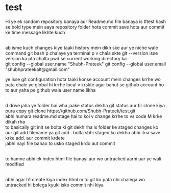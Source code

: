 # test
Hi ye ek random  repository banaya  aur Readme.md file banaya
is #test  hash se bold type mein aaya
repository folder hota
commit save hota
aur commit ke time message likhte kuch

<br>
ab isme kuch changes kiye taaki history mein dikh ske   aur ye niche wale command git bash p chalaye ya terminal p v chala skte
git --version                isse version ka pta chalta
pwd                          se current working directory ka 
<br>
git config --global user.name "Shubh-Prateek"
git config --global user.email "shubhprateekalt@gmail.com"

ye isse git configuration hota taaki konse account mein changes krrhe wo pata chale
ye global hi krrhe local v krskte agar bahut se github account ho to   aur yaha pe github wala user name likha

<br>
d drive jaha ye folder hai  wha jaake status dekha git status aur fir clone kiya pura copy
git clone https://github.com/Shubh-Prateek/test.git

<br>
abhi humara readme.md stage hai to koi v change krrhe to vs code M krke dikah rha
<br>
to basically git init se bolta ki git dekh rha is folder ke staged changes ko
aur git add filename   ya git add . bolta sbhi staged ko dekho
abhi itna save krke add. aur commit krdete

<br>
jabhi nayi file banao to usko staged krdo aut commit  

<br> to hamne abhi ek index.html file banayi aur wo untracked aarhi uar ye wali modified

<br>
abhi agar h1 create kiya index.html m to git ko pata nhi chalega wo untracked hi bolega kyuki isko commit nhi kiya